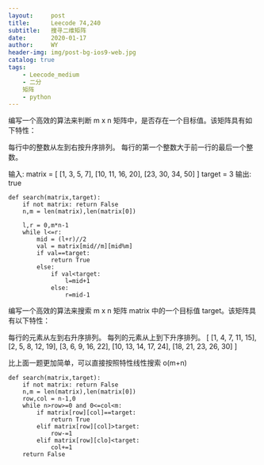 ```yaml
---
layout:     post
title:      Leecode 74,240
subtitle:   搜寻二维矩阵
date:       2020-01-17
author:     WY
header-img: img/post-bg-ios9-web.jpg
catalog: true
tags:
    - Leecode_medium
    - 二分
    矩阵
    - python
---
```


编写一个高效的算法来判断 m x n 矩阵中，是否存在一个目标值。该矩阵具有如下特性：

每行中的整数从左到右按升序排列。
每行的第一个整数大于前一行的最后一个整数。

输入:
matrix = [
  [1,   3,  5,  7],
  [10, 11, 16, 20],
  [23, 30, 34, 50]
]
target = 3
输出: true

```
def search(matrix,target):
    if not matrix: return False
    n,m = len(matrix),len(matrix[0])

    l,r = 0,m*n-1
    while l<=r:
        mid = (l+r)//2
        val = matrix[mid//m][mid%m]
        if val==target:
            return True
        else:
            if val<target:
                l=mid+1
            else:
                r=mid-1

```

编写一个高效的算法来搜索 m x n 矩阵 matrix 中的一个目标值 target。该矩阵具有以下特性：

每行的元素从左到右升序排列。
每列的元素从上到下升序排列。
[
  [1,   4,  7, 11, 15],
  [2,   5,  8, 12, 19],
  [3,   6,  9, 16, 22],
  [10, 13, 14, 17, 24],
  [18, 21, 23, 26, 30]
]

比上面一题更加简单，可以直接按照特性线性搜索
o(m+n)

```
def search(matrix,target):
    if not matrix: return False
    n,m = len(matrix),len(matrix[0])
    row,col = n-1,0
    while n>row>=0 and 0<=col<m:
        if matrix[row][col]==target:
            return True
        elif matrix[row][col]>target:
            row-=1
        elif matrix[row][clo]<target:
            col+=1
    return False

```